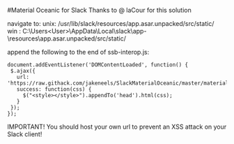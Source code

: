 #Material Oceanic for Slack
Thanks to @  laCour for this solution

navigate to:
unix: /usr/lib/slack/resources/app.asar.unpacked/src/static/  
win : C:\Users\<User>\AppData\Local\slack\app-<version>\resources\app.asar.unpacked/src/static/  

append the following to the end of ssb-interop.js:

```
document.addEventListener('DOMContentLoaded', function() {
 $.ajax({
   url: 'https://raw.githack.com/jakeneels/SlackMaterialOceanic/master/materialOceanic.css',
   success: function(css) {
     $("<style></style>").appendTo('head').html(css);
   }
 });
});
```
IMPORTANT! You should host your own url to prevent an XSS attack on your Slack client!